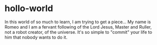 # hollo-world
In this world of so much to learn, I am trying to get a piece...
My name is Romeo and I am a fervant following of the Lord Jesus, Master and Ruller, not a robot creator, of the universe.
It's so simple to "commit" your life to him that nobody wants to do it.
